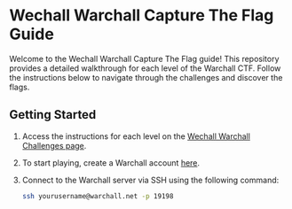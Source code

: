 # Wechall Warchall Capture The Flag Guide

Welcome to the Wechall Warchall Capture The Flag guide! This repository provides a detailed walkthrough for each level of the Warchall CTF. Follow the instructions below to navigate through the challenges and discover the flags.

## Getting Started

1. Access the instructions for each level on the [Wechall Warchall Challenges page](https://www.wechall.net/challs/Warchall/by/chall_score/ASC/page-1).

2. To start playing, create a Warchall account [here](https://www.wechall.net/challenge/warchall/begins/index.php).

3. Connect to the Warchall server via SSH using the following command:

      ```bash
   ssh yourusername@warchall.net -p 19198
   ```
  
  
